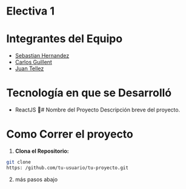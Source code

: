 # Electiva 1

# Integrantes del Equipo
- [Sebastian Hernandez](enlace-al-perfil-github)
- [Carlos Guillent](enlace-al-perfil-github)
- [Juan Tellez](https://github.com/juanjot08)
# Tecnología en que se Desarrolló
- ReactJS
# Nombre del Proyecto
Descripción breve del proyecto.
# Como Correr el proyecto
1. **Clona el Repositorio:**
```bash
git clone
https: /github.com/tu-usuario/tu-proyecto.git
```

2. más pasos abajo
